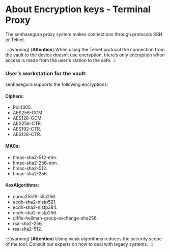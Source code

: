 # About Encryption keys - Terminal Proxy

The senhasegura proxy system makes connections through protocols SSH or Telnet.

:::(warning) (**Attention**)
When using the Telnet protocol the connection from the vault to the device doesn’t use encryption, there’s only encryption when access is made from the user's station to the safe.
:::

### User’s workstation for the vault:
senhasegura supports the following encryptions:

#### Ciphers:

* Poli1305.
* AES256-GCM.
* AES128-GCM.
* AES256-CTR.
* AES192-CTR.
* AES128-CTR.

#### MACs:

* hmac-sha2-512-etm.
* hmac-sha2-256-etm.
* hmac-sha2-512.
* hmac-sha2-256.

#### KexAlgorithms:

* curva25519-sha256.
* ecdh-sha2-nistp521.
* ecdh-sha2-nistp384.
* ecdh-sha2-nistp256.
* diffie-hellman-group-exchange-sha256.
* rsa-sha2-256.
* rsa-sha2-512.

:::(warning) (**Attention**)
Using weak algorithms reduces the security scope of the tool. Consult our experts on how to deal with legacy systems.
:::
